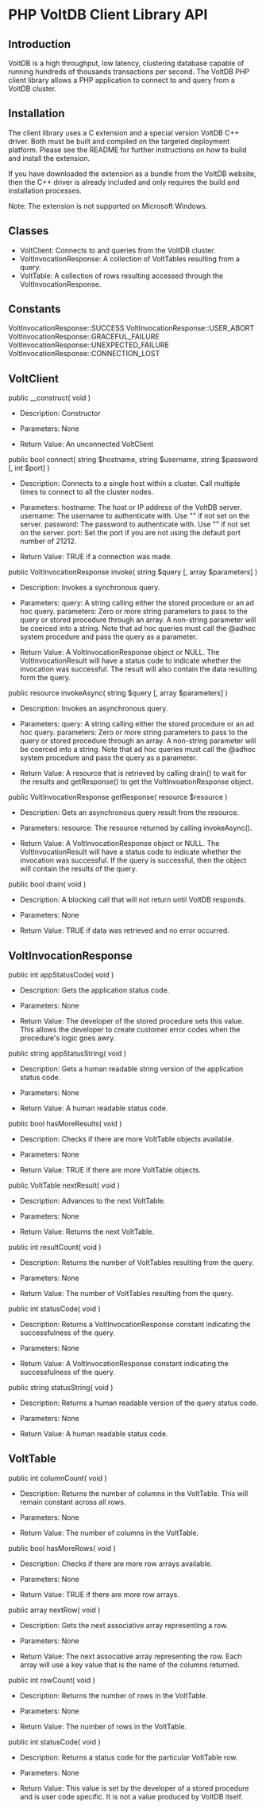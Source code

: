 PHP VoltDB Client Library API
=============================

Introduction
------------
VoltDB is a high throughput, low latency, clustering database capable of running
hundreds of thousands transactions per second. The VoltDB PHP client library
allows a PHP application to connect to and query from a VoltDB cluster.

Installation
------------
The client library uses a C extension and a special version VoltDB C++
driver. Both must be built and compiled on the targeted deployment
platform. Please see the README for further instructions on how to build and
install the extension.

If you have downloaded the extension as a bundle from the VoltDB website, then
the C++ driver is already included and only requires the build and installation
processes.

Note: The extension is not supported on Microsoft Windows.

Classes
-------
- VoltClient: Connects to and queries from the VoltDB cluster.
- VoltInvocationResponse: A collection of VoltTables resulting from a query.
- VoltTable: A collection of rows resulting accessed through the VoltInvocationResponse.

Constants
---------
VoltInvocationResponse::SUCCESS
VoltInvocationResponse::USER_ABORT
VoltInvocationResponse::GRACEFUL_FAILURE
VoltInvocationResponse::UNEXPECTED_FAILURE
VoltInvocationResponse::CONNECTION_LOST

VoltClient
----------
public __construct( void )
- Description: Constructor

- Parameters: None

- Return Value: An unconnected VoltClient

public bool connect( string $hostname, string $username, string $password [, int
$port] )
- Description: Connects to a single host within a cluster. Call multiple times
  to connect to all the cluster nodes.

- Parameters:
hostname: The host or IP address of the VoltDB server.
username: The username to authenticate with. Use "" if not set on the server.
password: The password to authenticate with. Use "" if not set on the server.
port: Set the port if you are not using the default port number of 21212.

- Return Value: TRUE if a connection was made.

public VoltInvocationResponse invoke( string $query [, array $parameters] )
- Description: Invokes a synchronous query.

- Parameters:
query: A string calling either the stored procedure or an ad hoc query.
parameters: Zero or more string parameters to pass to the query or stored
procedure through an array. A non-string parameter will be coerced into a
string. Note that ad hoc queries must call the @adhoc system procedure and pass
the query as a parameter.

- Return Value: A VoltInvocationResponse object or NULL. The
  VoltInvocationResult will have a status code to indicate whether the
  invocation was successful. The result will also contain the data resulting
  form the query.

public resource invokeAsync( string $query [, array $parameters] )
- Description: Invokes an asynchronous query.

- Parameters:
query: A string calling either the stored procedure or an ad hoc query.
parameters: Zero or more string parameters to pass to the query or stored
procedure through an array. A non-string parameter will be coerced into a
string. Note that ad hoc queries must call the @adhoc system procedure and pass
the query as a parameter.

- Return Value: A resource that is retrieved by calling drain() to wait for the
  results and getResponse() to get the VoltInvoationResponse object.

public VoltInvocationResponse getResponse( resource $resource )
- Description: Gets an asynchronous query result from the resource.

- Parameters:
resource: The resource returned by calling invokeAsync().

- Return Value: A VoltInvocationResponse object or NULL. The
  VoltInvocationResult will have a status code to indicate whether the
  invocation was successful. If the query is successful, then the object will
  contain the results of the query.

public bool drain( void )
- Description: A blocking call that will not return until VoltDB responds.

- Parameters: None

- Return Value: TRUE if data was retrieved and no error occurred.



VoltInvocationResponse
----------------------
public int appStatusCode( void )
- Description: Gets the application status code.

- Parameters: None

- Return Value: The developer of the stored procedure sets this value. This
  allows the developer to create customer error codes when the procedure's logic
  goes awry.

public string appStatusString( void )
- Description: Gets a human readable string version of the application status
  code.

- Parameters: None

- Return Value: A human readable status code.

public bool hasMoreResults( void )
- Description: Checks if there are more VoltTable objects available.

- Parameters: None

- Return Value: TRUE if there are more VoltTable objects.

public VoltTable nextResult( void )
- Description: Advances to the next VoltTable.

- Parameters: None

- Return Value: Returns the next VoltTable.

public int resultCount( void )
- Description: Returns the number of VoltTables resulting from the query.

- Parameters: None

- Return Value: The number of VoltTables resulting from the query.

public int statusCode( void )
- Description: Returns a VoltInvocationResponse constant indicating the
  successfulness of the query.

- Parameters: None

- Return Value: A VoltInvocationResponse constant indicating the successfulness
  of the query.

public string statusString( void )
- Description: Returns a human readable version of the query status code.

- Parameters: None

- Return Value: A human readable status code.

VoltTable
---------
public int columnCount( void )
- Description: Returns the number of columns in the VoltTable. This will remain
  constant across all rows.

- Parameters: None

- Return Value: The number of columns in the VoltTable.

public bool hasMoreRows( void )
- Description: Checks if there are more row arrays available.

- Parameters: None

- Return Value: TRUE if there are more row arrays.

public array nextRow( void )
- Description: Gets the next associative array representing a row.

- Parameters: None

- Return Value: The next associative array representing the row. Each array will
  use a key value that is the name of the columns returned.

public int rowCount( void )
- Description: Returns the number of rows in the VoltTable.

- Parameters: None

- Return Value: The number of rows in the VoltTable.

public int statusCode( void )
- Description: Returns a status code for the particular VoltTable row.

- Parameters: None

- Return Value: This value is set by the developer of a stored procedure and is
  user code specific. It is not a value produced by VoltDB itself.
